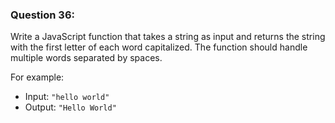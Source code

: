 

### Question 36:
Write a JavaScript function that takes a string as input and returns the string with the first letter of each word capitalized. The function should handle multiple words separated by spaces.

For example:
- Input: `"hello world"`
- Output: `"Hello World"`

